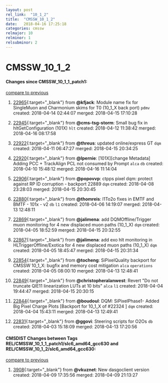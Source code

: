 ```yaml
---
layout: post
rel_link:  "10_1_2"
title:  "CMSSW_10_1_2"
date:   2018-04-16 17:25:18
categories: cmssw
relmajor: 10
relminor: 1
relsubminor: 2
---
```


# CMSSW_10_1_2
#### Changes since CMSSW_10_1_1_patch1:
[compare to previous](https://github.com/cms-sw/cmssw/compare/CMSSW_10_1_1_patch1...CMSSW_10_1_2)



1. [22965](http://github.com/cms-sw/cmssw/pull/22965){:target="_blank"}  from **@kfjack**: Module name fix for SingleMuon and Charmonium skims for T0 (10_1_X back port) `pdmv`  created: 2018-04-14 02:44:07 merged: 2018-04-15 17:10:28



2. [22945](http://github.com/cms-sw/cmssw/pull/22945){:target="_blank"}  from **@cms-tsg-storm**:  Small bug fix in hltGetConfiguration (101X) `hlt`  created: 2018-04-12 11:38:42 merged: 2018-04-16 08:17:58



3. [22922](http://github.com/cms-sw/cmssw/pull/22922){:target="_blank"}  from **@threus**: updated online/express GT `dqm`  created: 2018-04-11 06:47:27 merged: 2018-04-15 20:34:25



4. [22920](http://github.com/cms-sw/cmssw/pull/22920){:target="_blank"}  from **@lpernie**: [101X][change Metadata] Adding PCC + TrackAlign PCL not consumed by Prompt `alca`  `db`  created: 2018-04-10 15:48:12 merged: 2018-04-16 11:14:04



5. [22906](http://github.com/cms-sw/cmssw/pull/22906){:target="_blank"}  from **@popovvp**: ctpps pixel dqm: protect against RP ID corruption - backport 22889 `dqm`  created: 2018-04-08 23:28:03 merged: 2018-04-15 20:30:45



6. [22880](http://github.com/cms-sw/cmssw/pull/22880){:target="_blank"}  from **@thomreis**: l1To2o fixes in EMTF and BMTF - 101x - v2 `db`  `l1`  created: 2018-04-06 14:19:07 merged: 2018-04-13 12:48:11



7. [22869](http://github.com/cms-sw/cmssw/pull/22869){:target="_blank"}  from **@jalimena**: add DQMOffline/Trigger muon monitoring for 4 new displaced muon paths (10_1_X) `dqm`  created: 2018-04-05 18:52:59 merged: 2018-04-15 20:32:55



8. [22867](http://github.com/cms-sw/cmssw/pull/22867){:target="_blank"}  from **@jalimena**: add exo hlt monitoring in HLTriggerOffline/Exotica for 4 new displaced muon paths (10_1_X) `dqm`  created: 2018-04-05 18:45:47 merged: 2018-04-15 20:31:34



9. [22854](http://github.com/cms-sw/cmssw/pull/22854){:target="_blank"}  from **@tocheng**: SiPixelQuality backport for CMSSW 10_1_X: bugfix and memory cost mitigation `alca`  `operations`  created: 2018-04-05 08:00:10 merged: 2018-04-13 12:48:41



10. [22849](http://github.com/cms-sw/cmssw/pull/22849){:target="_blank"}  from **@christopheralanwest**: Revert "Do not truncate QIE11 linearization LUTs at 10 bits" `alca`  `l1`  created: 2018-04-04 19:44:47 merged: 2018-04-15 20:30:15



11. [22844](http://github.com/cms-sw/cmssw/pull/22844){:target="_blank"}  from **@boudoul**: DQM: SiPixelPhase1- Added Big Pixel Charge Plots  [Backport for 10_1_X of #22324 ] `dqm`  created: 2018-04-04 15:43:11 merged: 2018-04-13 12:49:41



12. [22831](http://github.com/cms-sw/cmssw/pull/22831){:target="_blank"}  from **@ggovi**: Steering scripts for O2Os `db`  created: 2018-04-03 15:18:09 merged: 2018-04-13 17:20:56



#### CMSDIST Changes between Tags REL/CMSSW_10_1_1_patch1/slc6_amd64_gcc630 and REL/CMSSW_10_1_2/slc6_amd64_gcc630:
[compare to previous](https://github.com/cms-sw/cmsdist/compare/REL/CMSSW_10_1_1_patch1/slc6_amd64_gcc630...REL/CMSSW_10_1_2/slc6_amd64_gcc630)



1. [3908](http://github.com/cms-sw/cmsdist/pull/3908){:target="_blank"}  from **@vkuznet**: New dasgoclient version created: 2018-04-09 17:35:56 merged: 2018-04-09 21:13:27
